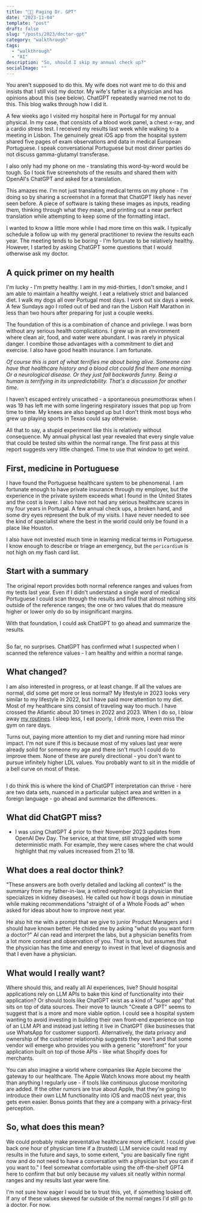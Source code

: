 ```yaml
---
title: "🤖🏥 Paging Dr. GPT"
date: "2023-11-04"
template: "post"
draft: false
slug: "/posts/2023/doctor-gpt"
category: "walkthrough"
tags:
  - "walkthrough"
  - "AI"
description: "So, should I skip my annual check up?"
socialImage: ""
---
```


You aren't supposed to do this. My wife does not want me to do this and insists that I still visit my doctor. My wife's father is a physician and has opinions about this (see below). ChatGPT repeatedly warned me not to do this. This blog walks through how I did it.

A few weeks ago I visited my hospital here in Portugal for my annual physical. In my case, that consists of a blood work panel, a chest x-ray, and a cardio stress test. I received my results last week while walking to a meeting in Lisbon. The genuinely great iOS app from the hospital system shared five pages of exam observations and data in medical European Portuguese. I speak conversational Portuguese but most dinner parties do not discuss gamma-glutamyl transferase.

I also only had my phone on me - translating this word-by-word would be tough. So I took five screenshots of the results and shared them with OpenAI's ChatGPT and asked for a translation.

This amazes me. I'm not just translating medical terms on my phone - I'm doing so by sharing a screenshot in a format that ChatGPT likely has never seen before. A piece of software is taking these images as inputs, reading them, thinking through what they mean, and printing out a near perfect translation while attempting to keep some of the formatting intact.

I wanted to know a little more while I had more time on this walk. I typically schedule a follow up with my general practitioner to review the results each year. The meeting tends to be boring - I'm fortunate to be relatively healthy. However, I started by asking ChatGPT some questions that I would otherwise ask my doctor.

## A quick primer on my health

I'm lucky - I'm pretty healthy. I am in my mid-thirties, I don't smoke, and I am able to maintain a healthy weight. I eat a relatively strict and balanced diet. I walk my dogs all over Portugal most days. I work out six days a week. A few Sundays ago I rolled out of bed and ran the Lisbon Half Marathon in less than two hours after preparing for just a couple weeks.

The foundation of this is a combination of chance and privilege. I was born without any serious health complications. I grew up in an environment where clean air, food, and water were abundant. I was rarely in physical danger. I combine those advantages with a commitment to diet and exercise. I also have good health insurance. I am fortunate.

_Of course this is part of what terrifies me about being alive. Someone can have that healthcare history and a blood clot could find them one morning. Or a neurological disease. Or they just fall backwards funny. Being a human is terrifying in its unpredictability. That's a discussion for another time._

I haven't escaped entirely unscathed - a spontaneous pneumothorax when I was 19 has left me with some lingering respiratory issues that pop up from time to time. My knees are also banged up but I don't think most boys who grew up playing sports in Texas could say otherwise.

All that to say, a stupid experiment like this is relatively without consequence. My annual physical last year revealed that every single value that could be tested sits within the normal range. The first pass at this report suggests very little changed. Time to use that window to get weird.

## First, medicine in Portuguese

I have found the Portuguese healthcare system to be phenomenal. I am fortunate enough to have private insurance through my employer, but the experience in the private system exceeds what I found in the United States and the cost is lower. I also have not had any serious healthcare scares in my four years in Portugal. A few annual check ups, a broken hand, and some dry eyes represent the bulk of my visits. I have never needed to see the kind of specialist where the best in the world could only be found in a place like Houston.

I also have not invested much time in learning medical terms in Portuguese. I know enough to describe or triage an emergency, but the `pericardium` is not high on my flash card list.

## Start with a summary

The original report provides both normal reference ranges and values from my tests last year. Even if I didn't understand a single word of medical Portuguese I could scan through the results and find that almost nothing sits outside of the reference ranges; the one or two values that do measure higher or lower only do so by insignificant margins.

With that foundation, I could ask ChatGPT to go ahead and summarize the results.

![]()

So far, no surprises. ChatGPT has confirmed what I suspected when I scanned the reference values - I am healthy and within a normal range.

## What changed?

I am also interested in progress, or at least change. If all the values are normal, did some get more or less normal? My lifestyle in 2023 looks very similar to my lifestyle in 2022, but I have paid more attention to my diet. Most of my healthcare sins consist of traveling way too much. I have crossed the Atlantic about 30 times in 2022 and 2023. When I do so, I blow away [my routines](https://blog.samrhea.com/posts/2023/habits-q2). I sleep less, I eat poorly, I drink more, I even miss the gym on rare days.

Turns out, paying more attention to my diet and running more had minor impact. I'm not sure if this is because most of my values last year were already solid for someone my age and there isn't much I could do to improve them. None of these are purely directional - you don't want to pursue infinitely higher LDL values. You probably want to sit in the middle of a bell curve on most of these.

![]()

I do think this is where the kind of ChatGPT interpretation can thrive - here are two data sets, nuanced in a particular subject area and written in a foreign language - go ahead and summarize the differences.

## What did ChatGPT miss?

* I was using ChatGPT 4 prior to their November 2023 updates from OpenAI Dev Day. The service, at that time, still struggled with some deterministic math. For example, they were cases where the chat would highlight that my values increased from 21 to 18.

## What does a real doctor think?

"These answers are both overly detailed and lacking all context" is the summary from my father-in-law, a retired nephrologist (a physician that specializes in kidney diseases). He called out how it bogs down in minutiae while making recommendations "straight of of a Whole Foods ad" when asked for ideas about how to improve next year.

He also hit me with a prompt that we give to junior Product Managers and I should have known better. He chided me by asking "what do you want form a doctor?" AI can read and interpret the labs, but a physician benefits from a lot more context and observation of you. That is true, but assumes that the physician has the time and energy to invest in that level of diagnosis and that I even have a physician.

## What would I really want?

Where should this, and really all AI experiences, live? Should hospital applications rely on LLM APIs to bake this kind of functionality into their application? Or should tools like ChatGPT exist as a kind of "super app" that sits on top of data sources. Their move to launch "Create a GPT" seems to suggest that is a more and more viable option. I could see a hospital system wanting to avoid investing in building their own front-end experience on top of an LLM API and instead just letting it live in ChatGPT (like businesses that use WhatsApp for customer support). Alternatively, the data privacy and ownership of the customer relationship suggests they won't and that some vendor will emerge who provides you with a generic "storefront" for your application built on top of those APIs - like what Shopify does for merchants.

You can also imagine a world where companies like Apple become the gateway to our healthcare. The Apple Watch knows more about my health than anything I regularly use - if tools like continuous glucose monitoring are added. If the other rumors are true about Apple, that they're going to introduce their own LLM functionality into iOS and macOS next year, this gets even easier. Bonus points that they are a company with a privacy-first perception.

## So, what does this mean?

We could probably make preventative healthcare more efficient. I could give back one hour of physician time if a (trusted) LLM service could read my results in the future and says, to some extent, "you are basically fine right now and do not need to have a conversation with a physician but you can if you want to." I feel somewhat comfortable using the off-the-shelf GPT4 here to confirm that but only because my values sit neatly within normal ranges and my results last year were fine.

I'm not sure how eager I would be to trust this, yet, if something looked off. If any of these values skewed far outside of the normal ranges I'd still go to a doctor. For now.